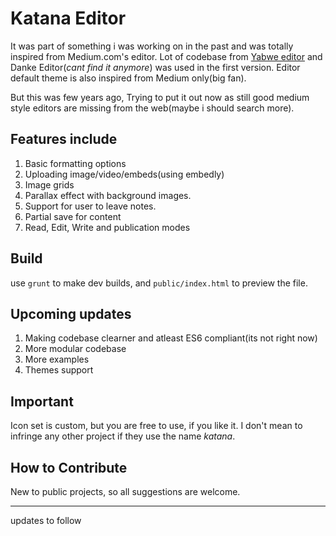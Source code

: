 # Katana Editor

It was part of something i was working on in the past and was totally inspired from Medium.com's editor.
Lot of codebase from [Yabwe editor](https://github.com/yabwe/medium-editor) and Danke Editor(_cant find it anymore_) was used in the first version. Editor default theme is also inspired from Medium only(big fan).

But this was few years ago, Trying to put it out now as still good medium style editors are missing from the web(maybe i should search more).

## Features include
1. Basic formatting options
2. Uploading image/video/embeds(using embedly)
3. Image grids
4. Parallax effect with background images.
5. Support for user to leave notes.
6. Partial save for content
7. Read, Edit, Write and publication modes

## Build
use `grunt` to make dev builds, and `public/index.html` to preview the file.


## Upcoming updates
1. Making codebase clearner and atleast ES6 compliant(its not right now)
2. More modular codebase
3. More examples
4. Themes support

## Important
Icon set is custom, but you are free to use, if you like it.
I don't mean to infringe any other project if they use the name *katana*. 

## How to Contribute
New to public projects, so all suggestions are welcome.

---

updates to follow